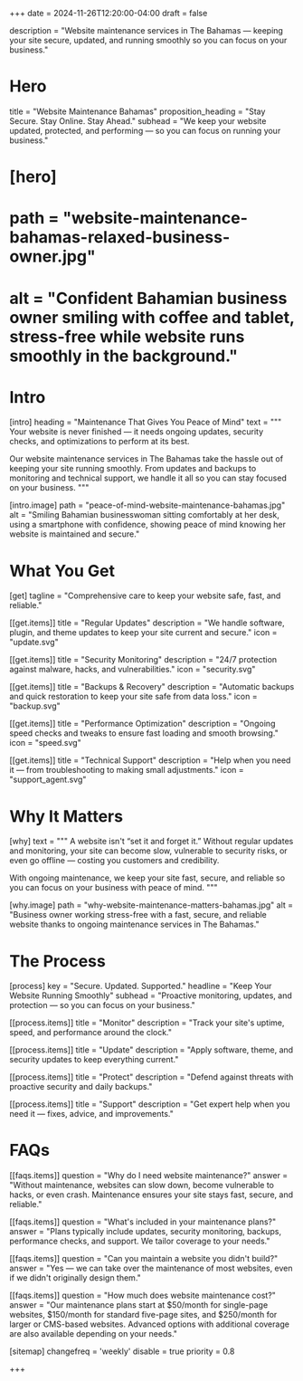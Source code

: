 +++
date = 2024-11-26T12:20:00-04:00
draft = false

description = "Website maintenance services in The Bahamas — keeping your site secure, updated, and running smoothly so you can focus on your business."

# Hero
title = "Website Maintenance Bahamas"
proposition_heading = "Stay Secure. Stay Online. Stay Ahead."
subhead = "We keep your website updated, protected, and performing — so you can focus on running your business."

# [hero]
# path = "website-maintenance-bahamas-relaxed-business-owner.jpg"
# alt = "Confident Bahamian business owner smiling with coffee and tablet, stress-free while website runs smoothly in the background."

# Intro
[intro]
heading = "Maintenance That Gives You Peace of Mind"
text = """
Your website is never finished — it needs ongoing updates, security checks, and optimizations to perform at its best.

Our website maintenance services in The Bahamas take the hassle out of keeping your site running smoothly. From updates and backups to monitoring and technical support, we handle it all so you can stay focused on your business.
"""

[intro.image]
path = "peace-of-mind-website-maintenance-bahamas.jpg"
alt = "Smiling Bahamian businesswoman sitting comfortably at her desk, using a smartphone with confidence, showing peace of mind knowing her website is maintained and secure."

# What You Get
[get]
tagline = "Comprehensive care to keep your website safe, fast, and reliable."

[[get.items]]
title = "Regular Updates"
description = "We handle software, plugin, and theme updates to keep your site current and secure."
icon = "update.svg"

[[get.items]]
title = "Security Monitoring"
description = "24/7 protection against malware, hacks, and vulnerabilities."
icon = "security.svg"

[[get.items]]
title = "Backups & Recovery"
description = "Automatic backups and quick restoration to keep your site safe from data loss."
icon = "backup.svg"

[[get.items]]
title = "Performance Optimization"
description = "Ongoing speed checks and tweaks to ensure fast loading and smooth browsing."
icon = "speed.svg"

[[get.items]]
title = "Technical Support"
description = "Help when you need it — from troubleshooting to making small adjustments."
icon = "support_agent.svg"

# Why It Matters

[why] 
text = """
A website isn't “set it and forget it.” Without regular updates and monitoring, your site can become slow, vulnerable to security risks, or even go offline — costing you customers and credibility.

With ongoing maintenance, we keep your site fast, secure, and reliable so you can focus on your business with peace of mind.
"""

[why.image]
path = "why-website-maintenance-matters-bahamas.jpg"
alt = "Business owner working stress-free with a fast, secure, and reliable website thanks to ongoing maintenance services in The Bahamas."

# The Process
[process]
key = "Secure. Updated. Supported."
headline = "Keep Your Website Running Smoothly"
subhead = "Proactive monitoring, updates, and protection — so you can focus on your business."

[[process.items]]
title = "Monitor"
description = "Track your site's uptime, speed, and performance around the clock."

[[process.items]]
title = "Update"
description = "Apply software, theme, and security updates to keep everything current."

[[process.items]]
title = "Protect"
description = "Defend against threats with proactive security and daily backups."

[[process.items]]
title = "Support"
description = "Get expert help when you need it — fixes, advice, and improvements."


# FAQs
[[faqs.items]]
question = "Why do I need website maintenance?"
answer = "Without maintenance, websites can slow down, become vulnerable to hacks, or even crash. Maintenance ensures your site stays fast, secure, and reliable."

[[faqs.items]]
question = "What's included in your maintenance plans?"
answer = "Plans typically include updates, security monitoring, backups, performance checks, and support. We tailor coverage to your needs."

[[faqs.items]]
question = "Can you maintain a website you didn't build?"
answer = "Yes — we can take over the maintenance of most websites, even if we didn't originally design them."

[[faqs.items]]
question = "How much does website maintenance cost?"
answer = "Our maintenance plans start at $50/month for single-page websites, $150/month for standard five-page sites, and $250/month for larger or CMS-based websites. Advanced options with additional coverage are also available depending on your needs."

[sitemap]
  changefreq = 'weekly'
  disable = true
  priority = 0.8

+++
